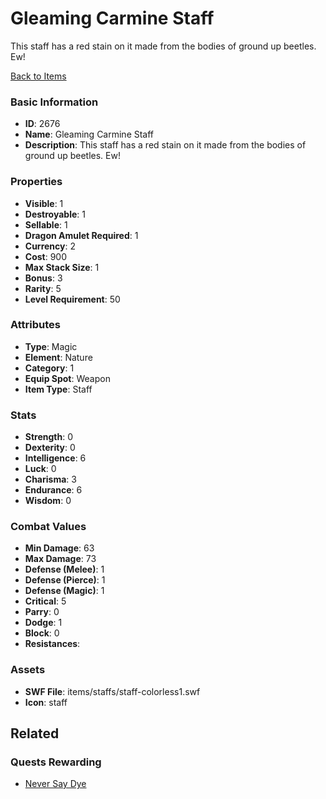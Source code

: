 # Gleaming Carmine Staff

This staff has a red stain on it made from the bodies of ground up beetles.  Ew!

[Back to Items](../items.md)

### Basic Information

- **ID**: 2676
- **Name**: Gleaming Carmine Staff
- **Description**: This staff has a red stain on it made from the bodies of ground up beetles.  Ew!

### Properties

- **Visible**: 1
- **Destroyable**: 1
- **Sellable**: 1
- **Dragon Amulet Required**: 1
- **Currency**: 2
- **Cost**: 900
- **Max Stack Size**: 1
- **Bonus**: 3
- **Rarity**: 5
- **Level Requirement**: 50

### Attributes

- **Type**: Magic
- **Element**: Nature
- **Category**: 1
- **Equip Spot**: Weapon
- **Item Type**: Staff

### Stats

- **Strength**: 0
- **Dexterity**: 0
- **Intelligence**: 6
- **Luck**: 0
- **Charisma**: 3
- **Endurance**: 6
- **Wisdom**: 0

### Combat Values

- **Min Damage**: 63
- **Max Damage**: 73
- **Defense (Melee)**: 1
- **Defense (Pierce)**: 1
- **Defense (Magic)**: 1
- **Critical**: 5
- **Parry**: 0
- **Dodge**: 1
- **Block**: 0
- **Resistances**: 

### Assets

- **SWF File**: items/staffs/staff-colorless1.swf
- **Icon**: staff

## Related

### Quests Rewarding

- [Never Say Dye](../quests/464-never-say-dye.md)


